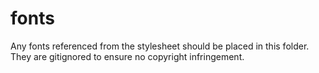 # fonts
Any fonts referenced from the stylesheet should be placed in this folder. They are gitignored to ensure no copyright infringement. 